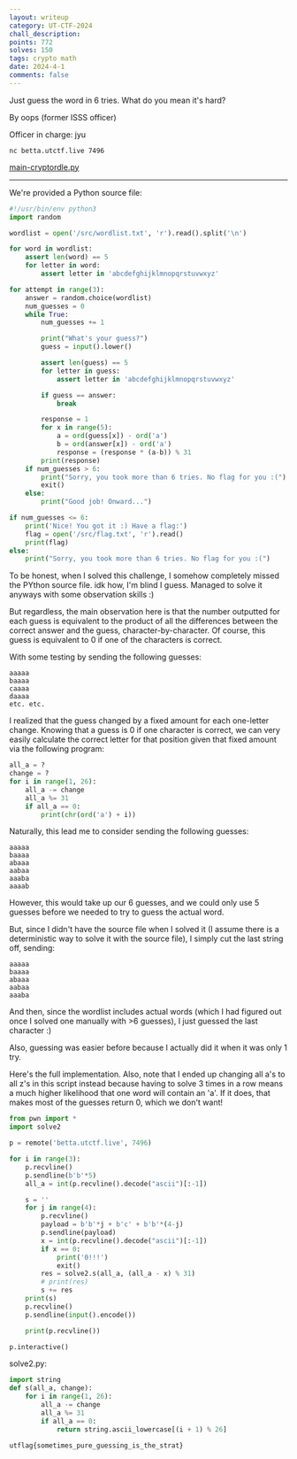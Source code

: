 ```yaml
---
layout: writeup
category: UT-CTF-2024
chall_description:
points: 772
solves: 150
tags: crypto math
date: 2024-4-1
comments: false
---
```


Just guess the word in 6 tries. What do you mean it's hard?

By oops (former ISSS officer)

Officer in charge: jyu

`nc betta.utctf.live 7496`

[main-cryptordle.py](https://github.com/Nightxade/ctf-writeups/blob/master/assets/CTFs/UT-CTF-2024/main-cryptordle.py)  

---

We're provided a Python source file:  

```py
#!/usr/bin/env python3
import random

wordlist = open('/src/wordlist.txt', 'r').read().split('\n')

for word in wordlist:
    assert len(word) == 5
    for letter in word:
        assert letter in 'abcdefghijklmnopqrstuvwxyz'

for attempt in range(3):
    answer = random.choice(wordlist)
    num_guesses = 0
    while True:
        num_guesses += 1

        print("What's your guess?")
        guess = input().lower()

        assert len(guess) == 5
        for letter in guess:
            assert letter in 'abcdefghijklmnopqrstuvwxyz'

        if guess == answer:
            break

        response = 1
        for x in range(5):
            a = ord(guess[x]) - ord('a')
            b = ord(answer[x]) - ord('a')
            response = (response * (a-b)) % 31
        print(response)
    if num_guesses > 6:
        print("Sorry, you took more than 6 tries. No flag for you :(")
        exit()
    else:
        print("Good job! Onward...")

if num_guesses <= 6:
    print('Nice! You got it :) Have a flag:')
    flag = open('/src/flag.txt', 'r').read()
    print(flag)
else:
    print("Sorry, you took more than 6 tries. No flag for you :(")
```

To be honest, when I solved this challenge, I somehow completely missed the PYthon source file. idk how, I'm blind I guess. Managed to solve it anyways with some observation skills :)  

But regardless, the main observation here is that the number outputted for each guess is equivalent to the product of all the differences between the correct answer and the guess, character-by-character. Of course, this guess is equivalent to 0 if one of the characters is correct.  

With some testing by sending the following guesses:  

```
aaaaa
baaaa
caaaa
daaaa
etc. etc.
```

I realized that the guess changed by a fixed amount for each one-letter change. Knowing that a guess is 0 if one character is correct, we can very easily calculate the correct letter for that position given that fixed amount via the following program:  

```py
all_a = ?
change = ?
for i in range(1, 26):
    all_a -= change
    all_a %= 31
    if all_a == 0:
        print(chr(ord('a') + i))
```

Naturally, this lead me to consider sending the following guesses:  

```
aaaaa
baaaa
abaaa
aabaa
aaaba
aaaab
```

However, this would take up our 6 guesses, and we could only use 5 guesses before we needed to try to guess the actual word.  

But, since I didn't have the source file when I solved it (I assume there is a deterministic way to solve it with the source file), I simply cut the last string off, sending:  

```
aaaaa
baaaa
abaaa
aabaa
aaaba
```

And then, since the wordlist includes actual words (which I had figured out once I solved one manually with >6 guesses), I just guessed the last character :)  

Also, guessing was easier before because I actually did it when it was only 1 try.  

Here's the full implementation. Also, note that I ended up changing all a's to all z's in this script instead because having to solve 3 times in a row means a much higher likelihood that one word will contain an 'a'. If it does, that makes most of the guesses return 0, which we don't want!  

```py
from pwn import *
import solve2

p = remote('betta.utctf.live', 7496)

for i in range(3):
    p.recvline()
    p.sendline(b'b'*5)
    all_a = int(p.recvline().decode("ascii")[:-1])

    s = ''
    for j in range(4):
        p.recvline()
        payload = b'b'*j + b'c' + b'b'*(4-j)
        p.sendline(payload)
        x = int(p.recvline().decode("ascii")[:-1])
        if x == 0:
            print('0!!!')
            exit()
        res = solve2.s(all_a, (all_a - x) % 31)
        # print(res)
        s += res
    print(s)
    p.recvline()
    p.sendline(input().encode())

    print(p.recvline())

p.interactive()
```

solve2.py:  

```py
import string
def s(all_a, change):
    for i in range(1, 26):
        all_a -= change
        all_a %= 31
        if all_a == 0:
            return string.ascii_lowercase[(i + 1) % 26]
```

    utflag{sometimes_pure_guessing_is_the_strat}